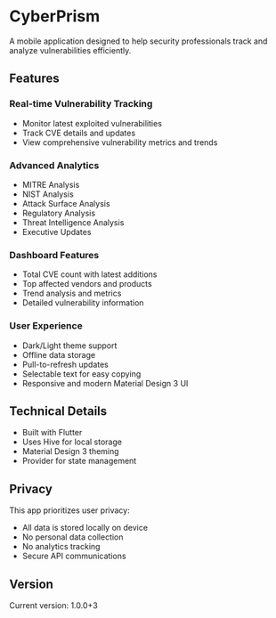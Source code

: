 # CyberPrism

A mobile application designed to help security professionals track and analyze vulnerabilities efficiently.

## Features

### Real-time Vulnerability Tracking
- Monitor latest exploited vulnerabilities
- Track CVE details and updates
- View comprehensive vulnerability metrics and trends

### Advanced Analytics
- MITRE Analysis
- NIST Analysis
- Attack Surface Analysis
- Regulatory Analysis
- Threat Intelligence Analysis
- Executive Updates

### Dashboard Features
- Total CVE count with latest additions
- Top affected vendors and products
- Trend analysis and metrics
- Detailed vulnerability information

### User Experience
- Dark/Light theme support
- Offline data storage
- Pull-to-refresh updates
- Selectable text for easy copying
- Responsive and modern Material Design 3 UI

## Technical Details
- Built with Flutter
- Uses Hive for local storage
- Material Design 3 theming
- Provider for state management

## Privacy
This app prioritizes user privacy:
- All data is stored locally on device
- No personal data collection
- No analytics tracking
- Secure API communications

## Version
Current version: 1.0.0+3
